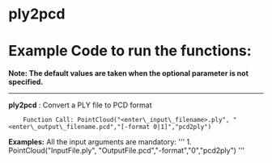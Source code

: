 # ply2pcd

# Example Code to run the functions:

**Note: The default values are taken when the optional parameter is not specified.**
___

__ply2pcd__ : Convert a PLY file to PCD format

		Function Call: PointCloud("<enter\_input\_filename>.ply", "<enter\_output\_filename.pcd","[-format 0|1]","pcd2ply")
		
__Examples:__  All the input arguments are mandatory:
'''
		1. PointCloud("InputFile.ply", "OutputFile.pcd","-format","0","pcd2ply")
'''
